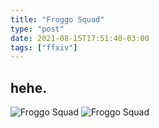 ```yaml
---
title: "Froggo Squad"
type: "post"
date: 2021-08-15T17:51:40-03:00
tags: ["ffxiv"]
---
```


## hehe.
![Froggo Squad][1]
![Froggo Squad][2]

[1]: /images/froggo-team1.png
[2]: /images/froggo-team2.png
